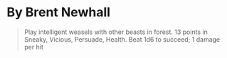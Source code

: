 # By Brent Newhall

> Play intelligent weasels with other beasts in forest. 13 points in Sneaky, Vicious, Persuade, Health. Beat 1d6 to succeed; 1 damage per hit
